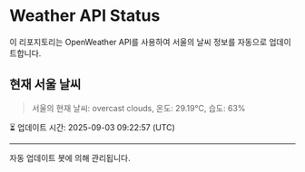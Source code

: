 
# Weather API Status

이 리포지토리는 OpenWeather API를 사용하여 서울의 날씨 정보를 자동으로 업데이트합니다.

## 현재 서울 날씨
> 서울의 현재 날씨: overcast clouds, 온도: 29.19°C, 습도: 63%

⏳ 업데이트 시간: 2025-09-03 09:22:57 (UTC)

---
자동 업데이트 봇에 의해 관리됩니다.
